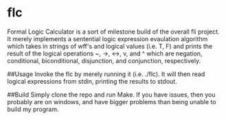 # flc
Formal Logic Calculator is a sort of milestone build of the overall fli project. It merely implements a sentential logic 
expression evaulation algorithm which takes in strings of wff's and logical values (i.e. T, F) and prints the result of the 
logical operations ~, ->, <->, v, and ^ which are negation, conditional, biconditional, disjunction, and conjunction, respectively.

##Usage
Invoke the flc by merely running it (i.e. ./flc). It will then read logical expressions from stdin, printing the results to stdout.

##Build
Simply clone the repo and run Make. If you have issues, then you probably are on windows, and have bigger problems than being unable to build my program.
